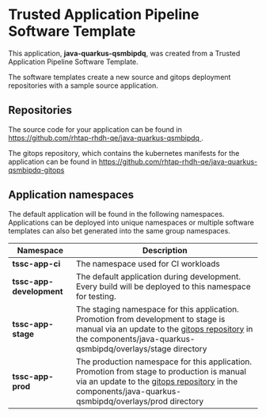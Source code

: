 # Trusted Application Pipeline Software Template

This application, **java-quarkus-qsmbipdq**, was created from a Trusted Application Pipeline Software Template.

The software templates create a new source and gitops deployment repositories with a sample source application. 

## Repositories

The source code for your application can be found in [https://github.com/rhtap-rhdh-qe/java-quarkus-qsmbipdq ](https://github.com/rhtap-rhdh-qe/java-quarkus-qsmbipdq ).
 
The gitops repository, which contains the kubernetes manifests for the application can be found in 
[https://github.com/rhtap-rhdh-qe/java-quarkus-qsmbipdq-gitops ](https://github.com/rhtap-rhdh-qe/java-quarkus-qsmbipdq-gitops ) 

## Application namespaces 

The default application will be found in the following namespaces. Applications can be deployed into unique namespaces or multiple software templates can also bet generated into the same group namespaces.  

|  Namespace   |  Description   |  
| -------- | -------- |
| **tssc-app-ci** | The namespace used for CI workloads |
| **tssc-app-development** | The default application during development. Every build will be deployed to this namespace for testing. |
| **tssc-app-stage** | The staging namespace for this application. Promotion from development to stage is manual via an update to the [gitops repository](https://github.com/rhtap-rhdh-qe/java-quarkus-qsmbipdq-gitops ) in the components/java-quarkus-qsmbipdq/overlays/stage directory |
| **tssc-app-prod** | The production namespace for this application. Promotion from stage to production is manual via an update to the [gitops repository](https://github.com/rhtap-rhdh-qe/java-quarkus-qsmbipdq-gitops ) in the components/java-quarkus-qsmbipdq/overlays/prod directory |
